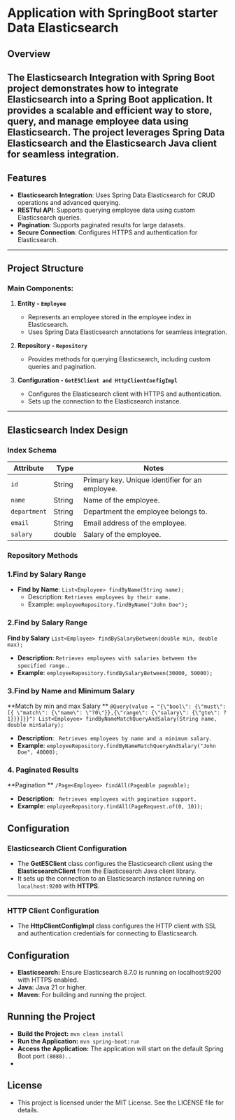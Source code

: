 # Application with SpringBoot starter Data Elasticsearch

## Overview

The **Elasticsearch Integration with Spring Boot** project demonstrates how to integrate Elasticsearch
into a Spring Boot application. It provides a scalable and efficient way to store, query,
and manage employee data using Elasticsearch. The project leverages **Spring Data Elasticsearch**
and the **Elasticsearch Java client** for seamless integration.
---

## Features

- **Elasticsearch Integration**: Uses Spring Data Elasticsearch for CRUD operations and advanced querying.
- **RESTful API**: Supports querying employee data using custom Elasticsearch queries.
- **Pagination**: Supports paginated results for large datasets.
- **Secure Connection**: Configures HTTPS and authentication for Elasticsearch.

---

## Project Structure

### Main Components:

1. **Entity - `Employee`**
    - Represents an employee stored in the employee index in Elasticsearch.
    - Uses Spring Data Elasticsearch annotations for seamless integration.

2. **Repository - `Repository `**
    - Provides methods for querying Elasticsearch, including custom queries and pagination.

3. **Configuration - `GetESClient and HttpClientConfigImpl`**
    - Configures the Elasticsearch client with HTTPS and authentication.
    - Sets up the connection to the Elasticsearch instance.

---

## Elasticsearch Index Design

### Index Schema

| Attribute    | Type   | Notes                                           |
|--------------|--------|-------------------------------------------------|
| `id`         | String | Primary key. Unique identifier for an employee. |
| `name`       | String | Name of the employee.                           |
| `department` | String | Department the employee belongs to.             |
| `email`      | String | Email address of the employee.                  |
| `salary`     | double | Salary of the employee.                         |

### Repository Methods

### 1.Find by Salary Range

- **Find by Name**: `List<Employee> findByName(String name);`
    - Description: `Retrieves employees by their name.`
    - Example: `employeeRepository.findByName("John Doe");`

### 2.Find by Salary Range

**Find by Salary** `List<Employee> findBySalaryBetween(double min, double max);`

- **Description**: `Retrieves employees with salaries between the specified range.`.
- **Example**: `employeeRepository.findBySalaryBetween(30000, 50000);`

### 3.Find by Name and Minimum Salary

**Match by min and max Salary
** `@Query(value = "{\"bool\": {\"must\":[{ \"match\": {\"name\": \"?0\"}},{\"range\": {\"salary\": {\"gte\": ?1}}}]}}")
List<Employee> findByNameMatchQueryAndSalary(String name, double minSalary);`

- **Description**: ` Retrieves employees by name and a minimum salary.`
- **Example**: `employeeRepository.findByNameMatchQueryAndSalary("John Doe", 40000);`

### 4. Paginated Results

**Pagination ** `/Page<Employee> findAll(Pageable pageable);`

- **Description**: ` Retrieves employees with pagination support.`
- **Example**: `employeeRepository.findAll(PageRequest.of(0, 10));`

## Configuration

### Elasticsearch Client Configuration

- The **GetESClient** class configures the Elasticsearch client using the **ElasticsearchClient** from the Elasticsearch
  Java client library.
- It sets up the connection to an Elasticsearch instance running on `localhost:9200` with **HTTPS**.

---

### HTTP Client Configuration

- The **HttpClientConfigImpl** class configures the HTTP client with SSL and authentication credentials for connecting
  to Elasticsearch.

## Configuration

- **Elasticsearch:** Ensure Elasticsearch 8.7.0 is running on localhost:9200 with HTTPS enabled.
- **Java:** Java 21 or higher.
- **Maven:** For building and running the project.


## Running the Project

- **Build the Project:** `mvn clean install`
- **Run the Application:** `mvn spring-boot:run`
- **Access the Application:** The application will start on the default Spring Boot port `(8080)..`
-
## License

- This project is licensed under the MIT License. See the LICENSE file for details.